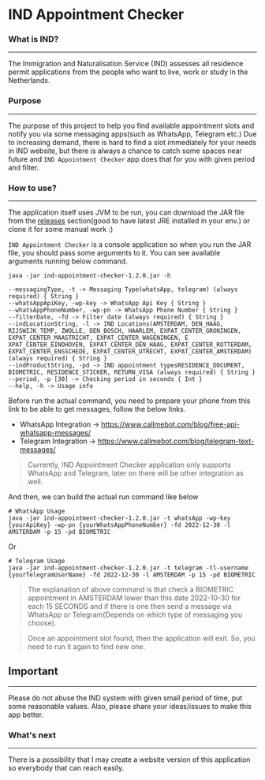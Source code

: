 # IND Appointment Checker

### What is IND?

---
The Immigration and Naturalisation Service (IND) assesses all residence permit applications from the people who want to live, work or study in the Netherlands.

### Purpose

---
The purpose of this project to help you find available appointment slots and notify you via some messaging apps(such as WhatsApp, Telegram etc.)
Due to increasing demand, there is hard to find a slot immediately for your needs in IND website, but there is always a chance to catch some spaces near future and `IND Appointment Checker` app does that for you with given period and filter.

### How to use?

---
The application itself uses JVM to be run, you can download the JAR file from the [releases](https://github.com/ufukhalis/ind-appointment-checker/releases) section(good to have latest JRE installed in your env.) or clone it for some manual work :)

`IND Appointment Checker` is a console application so when you run the JAR file, you should pass some arguments to it. You can see available arguments running below command.

```shell
java -jar ind-appointment-checker-1.2.0.jar -h

--messagingType, -t -> Messaging Type(whatsApp, telegram) (always required) { String }
--whatsAppApiKey, -wp-key -> WhatsApp Api Key { String }
--whatsAppPhoneNumber, -wp-pn -> WhatsApp Phone Number { String }
--filterDate, -fd -> Filter date (always required) { String }
--indLocationString, -l -> IND Locations(AMSTERDAM, DEN_HAAG, RIJSWIJK_TEMP, ZWOLLE, DEN_BOSCH, HAARLEM, EXPAT_CENTER_GRONINGEN, EXPAT_CENTER_MAASTRICHT, EXPAT_CENTER_WAGENINGEN, E
XPAT_CENTER_EINDHOVEN, EXPAT_CENTER_DEN_HAAG, EXPAT_CENTER_ROTTERDAM, EXPAT_CENTER_ENSSCHEDE, EXPAT_CENTER_UTRECHT, EXPAT_CENTER_AMSTERDAM) (always required) { String }
--indProductString, -pd -> IND appointment typesRESIDENCE_DOCUMENT, BIOMETRIC, RESIDENCE_STICKER, RETURN_VISA (always required) { String }
--period, -p [30] -> Checking period in seconds { Int }
--help, -h -> Usage info
```

Before run the actual command, you need to prepare your phone from this link to be able to get messages, follow the below links. 

* WhatsApp Integration -> https://www.callmebot.com/blog/free-api-whatsapp-messages/
* Telegram Integration -> https://www.callmebot.com/blog/telegram-text-messages/

> Currently, IND Appointment Checker application only supports WhatsApp and Telegram, later on there will be other integration as well.

And then, we can build the actual run command like below

```shell
# WhatsApp Usage
java -jar ind-appointment-checker-1.2.0.jar -t whatsApp -wp-key {yourApiKey} -wp-pn {yourWhatsAppPhoneNumber} -fd 2022-12-30 -l AMSTERDAM -p 15 -pd BIOMETRIC
```

Or

```shell
# Telegram Usage
java -jar ind-appointment-checker-1.2.0.jar -t telegram -tl-username {yourTelegramUserName} -fd 2022-12-30 -l AMSTERDAM -p 15 -pd BIOMETRIC
```

> The explanation of above command is that check a BIOMETRIC appointment in AMSTERDAM lower than this date 2022-10-30 for each 15 SECONDS and if there is one then send a message via WhatsApp or Telegram(Depends on which type of messaging you choose).

> Once an appointment slot found, then the application will exit. So, you need to run it again to find new one.

## Important

---

Please do not abuse the IND system with given small period of time, put some reasonable values. Also, please share your ideas/issues to make this app better.

### What's next

---
There is a possibility that I may create a website version of this application so everybody that can reach easily.
